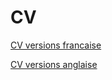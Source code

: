 # CV
[CV versions francaise](https://pableur.github.io/CV/cv_francais.html)

[CV versions anglaise](https://pableur.github.io/CV/cv_english.html)
